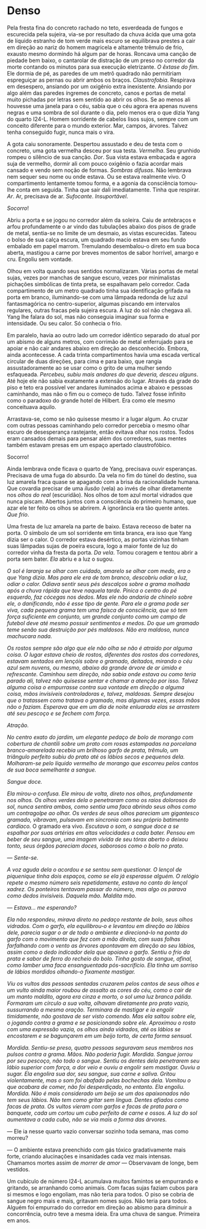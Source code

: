 # Denso
Pela fresta fina do concreto rachado no teto, esverdeada de fungos e escurecida pela sujeira, via-se por resultado da chuva ácida que uma gota de líquido estranho de tom verde mais escuro se equilibrava prestes a cair em direção ao nariz do homem magricela e altamente trêmulo de frio, exausto mesmo dormindo há algum par de horas. Roncava uma canção de piedade bem baixo, o cantarolar de distração de um preso no corredor da morte contando os minutos para sua execução eletrizante. *O êxtase do fim*. Ele dormia de pé, as paredes de um metrô quadrado não permitiriam espreguiçar as pernas ou abrir ambos os braços. *Claustrofobia*. Respirava em desespero, ansiando por um oxigênio extra inexistente. Ansiando por algo além das paredes íngremes de concreto, canos e portas de metal muito pichadas por letras sem sentido ao abrir os olhos. Se ao menos ali houvesse uma janela para o céu, sabia que o céu agora era apenas nuvens negras e uma sombra de sol durante o dia, pelo menos era o que dizia Yang do quarto I24-L. Homem sorridente de cabelos lisos sujos, sempre com um conceito diferente para o mundo exterior. Mar, campos, árvores. Talvez tenha conseguido fugir, nunca mais o vira.

A gota caiu sonoramente. Despertou assustado e deu de testa com o concreto, uma gota vermelha desceu por sua testa. *Vermelha*. Seu grunhido rompeu o silêncio de sua canção. *Dor*. Sua vista estava embaçada e agora suja de vermelho, dormir ali com pouco oxigênio o fazia acordar mais cansado e vendo sem noção de formas. *Sombras difusas*. Não lembrava nem sequer seu nome ou onde estava. Ou se estava realmente vivo. O compartimento lentamente tomou forma, e a agonia da consciência tomou-lhe conta em seguida. Tinha que sair dali imediatamente. Tinha que respirar. *Ar*. Ar, precisava de ar. *Sufocante*. *Insuportável*.

*Socorro*!

Abriu a porta e se jogou no corredor além da soleira. Caiu de antebraços e arfou profundamente o ar vindo das tubulações abaixo dos pisos de grade de metal, sentia-se no limite de um desmaio, as vistas escurecidas. Tateou o bolso de sua calça escura, um quadrado macio estava em seu fundo embalado em papel marrom. Tremulando desembalou-o direto em sua boca aberta, mastigou a carne por breves momentos de sabor horrível, amargo e cru. Engoliu sem vontade.

Olhou em volta quando seus sentidos normalizaram. Várias portas de metal sujas, vezes por manchas de sangue escuro, vezes por minimalistas pichações simbólicas de tinta preta, se espalhavam pelo corredor. Cada compartimento de um metro quadrado tinha sua identificação grifada na porta em branco, iluminando-se com uma lâmpada redonda de luz azul fantasmagórica no centro-superior, algumas piscando em intervalos regulares, outras fracas pela sujeira escura. A luz do sol não chegava ali. Yang lhe falara do sol, mas não conseguia imaginar sua forma e intensidade. Ou seu calor. Só conhecia o frio.

Em paralelo, havia ao outro lado um corredor idêntico separado do atual por um abismo de alguns metros, com corrimão de metal enferrujado para se apoiar e não cair andares abaixo em direção ao desconhecido. Embora, ainda acontecesse. A cada trinta compartimentos havia uma escada vertical circular de duas direções, para cima e para baixo, que rangia assustadoramente ao se usar como o grito de uma mulher sendo esfaqueada. *Percebeu, subiu mais andares do que deveria, desceu alguns*. Até hoje ele não sabia exatamente a extensão do lugar. Através da grade do piso e teto era possível ver andares iluminados acima e abaixo e pessoas caminhando, mas não o fim ou o começo de tudo. Talvez fosse infinito como o paradoxo do grande hotel de Hilbert. Era como ele mesmo conceituava aquilo.

Arrastava-se, como se não quisesse mesmo ir a lugar algum. Ao cruzar com outras pessoas caminhando pelo corredor percebia o mesmo olhar escuro de desesperança rastejante, então evitava olhar nos rostos. Todos eram cansados demais para pensar além dos corredores, suas mentes também estavam presas em um espaço apertado claustrofóbico.

Socorro!

Ainda lembrava onde ficava o quarto de Yang, precisava ouvir esperanças. Precisava de uma fuga do absurdo. Da vela no fim do túnel do destino, sua luz amarela fraca quase se apagando com a brisa da racionalidade humana. Que covardia precisar de uma *ilusão* (vela) ao invés de olhar diretamente nos *olhos do real* (escuridão). Nos olhos de tom azul mortal vidrados que nunca piscam. Abertos juntos com a consciência do primeiro humano, que azar ele ter feito os olhos se abrirem. A ignorância era tão quente antes. *Que frio*.

Uma fresta de luz amarela na parte de baixo. Estava receoso de bater na porta. O símbolo de um sol sorridente em tinta branca, era isso que Yang dizia ser o calor. O corredor estava desértico, as portas vizinhas tinham suas lâmpadas sujas de poeira escura, logo a maior fonte de luz do corredor vinha da fresta da porta. *Da vela*. Tomou coragem e tentou abrir a porta sem bater. *Ela* abriu e a luz o sugou.

*O sol é laranja se olhar com cuidado, amarelo se olhar com medo, era o que Yang dizia. Mas para ele era de tom branco, descobriu odiar a luz, odiar o calor. Odiava sentir seus pés descalços sobre a grama molhada após a chuva rápida que teve naquela tarde. Pinica o centro do pé esquerdo, faz cócegas nos dedos. Mas ele não andaria de chinelo sobre ele, o danificando, não é esse tipo de gente. Para ele a grama pode ser viva, cada pequena grama tem uma faísca de consciência, que só tem força suficiente em conjunto, um grande conjunto como um campo de futebol deve até mesmo possuir sentimentos e medos. Do que um gramado teme senão sua destruição por pés maldosos. Não era maldoso, nunca machucara nada.*

*Os rostos sempre são algo que ele não olha se não é atraído por alguma coisa. O lugar estava cheio de rostos, diferentes dos rostos dos corredores, estavam sentados em lençóis sobre o gramado, deitados, mirando o céu azul sem nuvens, ou mesmo, abaixo da grande árvore de ar úmido e refrescante. Caminhou sem direção, não sabia onde estava ou como teria parado ali, talvez não quisesse sentar e chamar a atenção por isso. Talvez alguma coisa o empurrasse contra sua vontade em direção a alguma coisa, mãos invisíveis controladoras e, talvez, maldosas. Sempre desejou que o tratassem como tratava o gramado, mas algumas vezes, essas mãos não o faziam. Esperava que em um dia de noite enluarada elas se arrastem até seu pescoço e se fechem com força.*

*Atração.*

*No centro exato do jardim, um elegante pedaço de bolo de morango com cobertura de chantili sobre um prato com rosas estampadas na porcelana branco-amarelada recebia um brilhoso garfo de prata, trêmulo, um triângulo perfeito subiu do prato até os lábios secos e pequenos dela. Molharam-se pelo líquido vermelho de morango que escorreu pelos cantos de sua boca semelhante a sangue.*

*Sangue doce.*

*Ela mirou-o confusa. Ele mirou de volta, direto nos olhos, profundamente nos olhos. Os olhos verdes dela o penetraram como os raios dolorosos do sol, nunca sentira ambos, como sentia uma faca abrindo seus olhos como um contragolpe ao olhar. Os verdes de seus olhos pareciam um gigantesco gramado, vibravam, pulsavam em sincronia com seu próprio batimento cardíaco.* O gramado era vivo. *Escutava o som, o sangue doce a se espalhar por suas artérias em altas velocidades a cada bater. Pensou em beber de seu sangue, uma imagem vívida de seu tórax aberto o deixou tonto, seus órgãos pareciam doces, saborosos como o bolo no prato.*

*— Sente-se.*

*A voz aguda dela o acordou e se sentou sem questionar. O lençol de piquenique tinha dois espaços, como se ela já esperasse alguém. O relógio repete o mesmo número seis repetidamente, estava no canto do lençol xadrez. Os ponteiros tentavam passar do número, mas algo os parava como dedos invisíveis. Daquela mão. Maldita mão.*

*— Estava… me esperando?*

*Ela não respondeu, mirava direto no pedaço restante de bolo, seus olhos vidrados. Com o garfo, ela equilibrou-o e levantou em direção ao lábios dele, parecia sugar o ar de todo o ambiente e direcioná-lo na ponta do garfo com o movimento que fez com a mão direita, com suas folhas farfalhando com o vento as árvores apontavam em direção ao seu lábios, assim como o dedo indicador dela que apoiava o garfo. Sentiu o frio da prata e sabor de ferro do recheio do bolo. Tinha gosto de sangue, afinal, como lamber uma faca ensanguentada pós-sacrifício. Ela tinha um sorriso de lábios mordidos olhando-o fixamente mastigar.*

*Viu os vultos das pessoas sentadas cruzarem pelos cantos de seus olhos e um vulto ainda maior roubou de assalto as cores do céu, como o cair de um manto maldito, agora era cinza e morto, o sol uma luz branca pálida. Formaram um círculo a sua volta, olhavam diretamente pro prato vazio, sussurrando a mesma oração. Terminara de mastigar e ia engolir timidamente, não gostava de ser visto comendo. Mas ela saltou sobre ele, o jogando contra a grama e se posicionando sobre ele. Aproximou o rosto com uma expressão vazia, os olhos ainda vidrados, até os lábios se encostarem e se bagunçarem em um beijo torto, de certa forma sensual.* 

*Mordida. Sentiu-se preso, quatro pessoas seguravam seus membros nos pulsos contra a grama. Mãos. Não poderia fugir. Mordida. Sangue jorrou por seu pescoço, não todo o sangue. Sentiu os dentes dela penetrarem seu lábio superior com força, a dor veio e ouviu a engolir sem mastigar. Ouviu a sugar. Ela engolira sua dor, seu sangue, sua carne e saliva. Gritou violentamente, mas o som foi abafado pelas bochechas dela. Vomitou o que acabara de comer, não foi desperdiçado, no entanto. Ela engoliu. Mordida. Não é mais considerado um beijo se um dos apaixonados não tem seus lábios. Não tem como gritar sem língua. Dentes afiados como facas de prata. Os vultos vieram com garfos e facas de prata para o banquete, cada um cortou um cubo perfeito de carne e ossos. A luz do sol aumentava a cada cubo, não se via mais a forma das árvores.*

— Ele ia nesse quarto vazio conversar sozinho toda semana, mas como morreu?

— O ambiente estava preenchido com gás tóxico gradativamente mais forte, criando alucinações e insanidades cada vez mais intensas. Chamamos mortes assim de *morrer de amor —* Observavam de longe, bem vestidos.

Um cubículo de número I24-L acumulava muitos famintos se empurrando e gritando, se arranhando como animais. Com facas sujas faziam cubos para si mesmos e logo engoliam, mas não teria para todos. O piso se cobria de sangue negro mais e mais, gritavam nomes sujos. Não teria para todos. Alguém foi empurrado do corredor em direção ao abismo para diminuir a concorrência, outro teve a mesma ideia. Era uma chuva de sangue. Primeira em anos.
